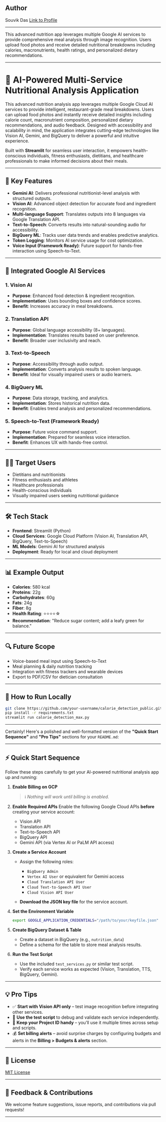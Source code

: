 ## Author

Souvik Das
[Link to Profile](https://www.linkedin.com/in/souvik2710/)

---

This advanced nutrition app leverages multiple Google AI services to provide comprehensive meal analysis through image recognition. Users upload food photos and receive detailed nutritional breakdowns including calories, macronutrients, health ratings, and personalized dietary recommendations.

---

# 🍱 AI-Powered Multi-Service Nutritional Analysis Application

This advanced nutrition analysis app leverages multiple Google Cloud AI services to provide intelligent, restaurant-grade meal breakdowns. Users can upload food photos and instantly receive detailed insights including calorie count, macronutrient composition, personalized dietary recommendations, and audio feedback. Designed with accessibility and scalability in mind, the application integrates cutting-edge technologies like Vision AI, Gemini, and BigQuery to deliver a powerful and intuitive experience.

Built with **Streamlit** for seamless user interaction, it empowers health-conscious individuals, fitness enthusiasts, dietitians, and healthcare professionals to make informed decisions about their meals.

---

## 🚀 Key Features

* **Gemini AI**: Delivers professional nutritionist-level analysis with structured outputs.
* **Vision AI**: Advanced object detection for accurate food and ingredient recognition.
* **Multi-language Support**: Translates outputs into 8 languages via Google Translation API.
* **Text-to-Speech**: Converts results into natural-sounding audio for accessibility.
* **BigQuery ML**: Tracks user data trends and enables predictive analytics.
* **Token Logging**: Monitors AI service usage for cost optimization.
* **Voice Input (Framework Ready)**: Future support for hands-free interaction using Speech-to-Text.

---

## 🤖 Integrated Google AI Services

### 1. **Vision AI**

* **Purpose**: Enhanced food detection & ingredient recognition.
* **Implementation**: Uses bounding boxes and confidence scores.
* **Benefit**: Increases accuracy in meal breakdowns.

### 2. **Translation API**

* **Purpose**: Global language accessibility (8+ languages).
* **Implementation**: Translates results based on user preference.
* **Benefit**: Broader user inclusivity and reach.

### 3. **Text-to-Speech**

* **Purpose**: Accessibility through audio output.
* **Implementation**: Converts analysis results to spoken language.
* **Benefit**: Ideal for visually impaired users or audio learners.

### 4. **BigQuery ML**

* **Purpose**: Data storage, tracking, and analytics.
* **Implementation**: Stores historical nutrition data.
* **Benefit**: Enables trend analysis and personalized recommendations.

### 5. **Speech-to-Text (Framework Ready)**

* **Purpose**: Future voice command support.
* **Implementation**: Prepared for seamless voice interaction.
* **Benefit**: Enhances UX with hands-free control.

---

## 🧑‍💼 Target Users

* Dietitians and nutritionists
* Fitness enthusiasts and athletes
* Healthcare professionals
* Health-conscious individuals
* Visually impaired users seeking nutritional guidance

---

## 🛠 Tech Stack

* **Frontend**: Streamlit (Python)
* **Cloud Services**: Google Cloud Platform (Vision AI, Translation API, BigQuery, Text-to-Speech)
* **ML Models**: Gemini AI for structured analysis
* **Deployment**: Ready for local and cloud deployment

---

## 📊 Example Output

* **Calories**: 580 kcal
* **Proteins**: 22g
* **Carbohydrates**: 60g
* **Fats**: 24g
* **Fiber**: 8g
* **Health Rating**: ⭐⭐⭐⭐☆
* **Recommendation**: "Reduce sugar content; add a leafy green for balance."

---

## 🔍 Future Scope

* Voice-based meal input using Speech-to-Text
* Meal planning & daily nutrition tracking
* Integration with fitness trackers and wearable devices
* Export to PDF/CSV for dietician consultation

---

## 📁 How to Run Locally

```bash
git clone https://github.com/your-username/calorie_detection_public.git
pip install -r requirements.txt
streamlit run calorie_detection_max.py
```

---

Certainly! Here's a polished and well-formatted version of the **"Quick Start Sequence"** and **"Pro Tips"** sections for your `README.md`:

---

## ⚡ Quick Start Sequence

Follow these steps carefully to get your AI-powered nutritional analysis app up and running:

1. **Enable Billing on GCP**

   > ℹ️ *Nothing will work until billing is enabled.*

2. **Enable Required APIs**
   Enable the following Google Cloud APIs **before** creating your service account:

   * Vision API
   * Translation API
   * Text-to-Speech API
   * BigQuery API
   * Gemini API (via Vertex AI or PaLM API access)

3. **Create a Service Account**

   * Assign the following roles:

     * `BigQuery Admin`
     * `Vertex AI User` or equivalent for Gemini access
     * `Cloud Translation API User`
     * `Cloud Text-to-Speech API User`
     * `Cloud Vision API User`
   * **Download the JSON key file** for the service account.

4. **Set the Environment Variable**

   ```bash
   export GOOGLE_APPLICATION_CREDENTIALS="/path/to/your/keyfile.json"
   ```

5. **Create BigQuery Dataset & Table**

   * Create a dataset in BigQuery (e.g., `nutrition_data`)
   * Define a schema for the table to store meal analysis results.

6. **Run the Test Script**

   * Use the included `test_services.py` or similar test script.
   * Verify each service works as expected (Vision, Translation, TTS, BigQuery, Gemini).

---

## 💡 Pro Tips

* ✅ **Start with Vision API only** – test image recognition before integrating other services.
* 🧪 **Use the test script** to debug and validate each service independently.
* 📌 **Keep your Project ID handy** – you’ll use it multiple times across setup and scripts.
* 💰 **Set billing alerts** – avoid surprise charges by configuring budgets and alerts in the **Billing > Budgets & alerts** section.

---

## 📜 License

[MIT License](LICENSE)

---

## 💬 Feedback & Contributions

We welcome feature suggestions, issue reports, and contributions via pull requests!

---
